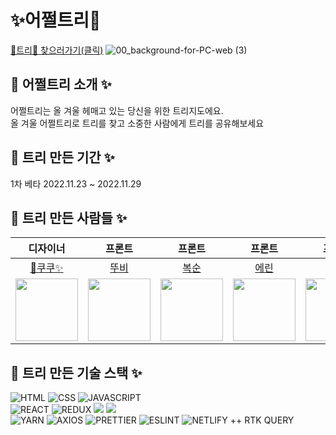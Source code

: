 # ✨어쩔트리🎄  
[🎄트리🎄 찾으러가기(클릭)](https://63860b066ed8c30db7349d3b--comforting-moonbeam-e55e7d.netlify.app/)
![00_background-for-PC-web (3)](https://user-images.githubusercontent.com/91241596/204544925-96e07f8f-23ad-441e-b622-f93480d729be.png) 
    
## 🎄 어쩔트리 소개 ✨  
어쩔트리는 올 겨울 헤매고 있는 당신을 위한 트리지도에요.  
올 겨울 어쩔트리로 트리를 찾고 소중한 사람에게 트리를 공유해보세요  
  
## 🎄 트리 만든 기간 ✨
1차 베타 2022.11.23 ~ 2022.11.29
  
## 🎄 트리 만든 사람들 ✨  
|**디자이너**|**프론트**|**프론트**|**프론트**|**프론트**|**프론트**|
|:--------:|:--------:|:--------:|:--------:|:--------:|:--------:|
|[🎄쿠쿠✨](https://github.com/ydh3081)|[뚜비](https://github.com/devjiwon)|[복순](https://github.com/boksooni)|[에린](https://github.com/sandwe)|[주스](https://github.com/minjuice1)|[투니](https://github.com/oneny)| 
|<img src="https://user-images.githubusercontent.com/91241596/204546936-2d50b18d-a3ec-47c3-a82d-4e4cd7e9fa62.png" width="100"/>|<img src="https://user-images.githubusercontent.com/91241596/204547135-bb11a4f9-7538-4b6d-949d-5c3cf97b97fb.png" width="100"/>|<img src="https://user-images.githubusercontent.com/91241596/204545736-e628754d-74f6-45a9-b5fa-bf13468e27a6.png" width="100"/>|<img src="https://user-images.githubusercontent.com/91241596/204547514-a7c0f0c9-2fa8-4db6-a192-1e3b6e41c567.png" width='100'/>|<img src="https://user-images.githubusercontent.com/91241596/204547651-620aea62-8e06-4a6d-aa82-5e8ccae2d79b.png"  width='100'/>|<img src='https://user-images.githubusercontent.com/91241596/204547741-70325926-f053-4031-a289-f7e56a2244b2.png' width='100' />
 
## 🎄 트리 만든 기술 스택 ✨ 
![HTML](https://img.shields.io/badge/html-ededed?style=for-the-badge&logo=html5&logoColor=E34F26)
![CSS](https://img.shields.io/badge/css-ededed?style=for-the-badge&logo=css3&logoColor=1572B6)
![JAVASCRIPT](https://img.shields.io/badge/javaScript-ededed?style=for-the-badge&logo=javaScript&logoColor=F7DF1E)
<br>
![REACT](https://img.shields.io/badge/react-ededed?style=for-the-badge&logo=react&logoColor=61DAFB)
![REDUX](https://img.shields.io/badge/redux-ededed?style=for-the-badge&logo=redux&logoColor=764ABC)
<img src="https://img.shields.io/badge/React_Router-ededed?style=for-the-badge&logo=ReactRouter&logoColor=CA4245"/>
<img src="https://img.shields.io/badge/styled components-ededed?style=for-the-badge&logo=styled-components&logoColor=DB7093">
<br>
![YARN](https://img.shields.io/badge/yarn-ededed?style=for-the-badge&logo=yarn&logoColor=2C8EBB)
![AXIOS](https://img.shields.io/badge/Axios-ededed?style=for-the-badge&logo=Axios&logoColor=5A29E4)
![PRETTIER](https://img.shields.io/badge/Prettier-ededed?style=for-the-badge&logo=Prettier&logoColor=F7B93E)
![ESLINT](https://img.shields.io/badge/ESLint-ededed?style=for-the-badge&logo=ESLint&logoColor=4B32C3)
![NETLIFY](https://img.shields.io/badge/Netlify-ededed?style=for-the-badge&logo=Netlify&logoColor=00C7B7)
++ RTK QUERY 
